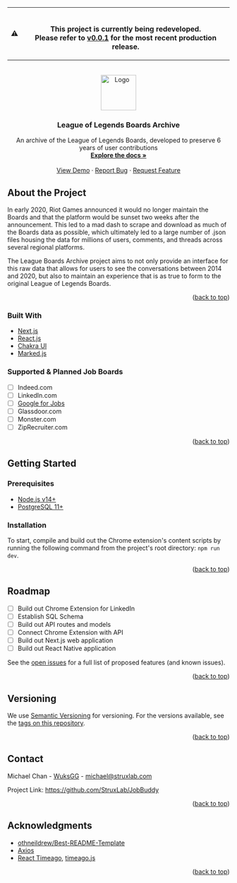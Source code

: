 <div id="top"></div>

<table>
<tr>
<td>
⚠️
</td>
<td align="center">
<br />

<span><b>
  This project is currently being redeveloped. <br />
  Please refer to <a href="https://github.com/WuksGG/League-Boards-Archive/tree/main/boards-next-old">v0.0.1</a> for the most recent production release.
</b></span>
<img width="881" height="0">
</td>
</tr>
</table>

<!-- PROJECT LOGO -->
<br />
<div align="center">

  <a href="https://archive.runeterra.net/">
    <img src="https://user-images.githubusercontent.com/27760344/150653317-228e2254-102f-4443-ae2a-018952784742.png" alt="Logo" width="80" height="80">
  </a>

  <h3 align="center">League of Legends Boards Archive</h3>

  <p align="center">
    An archive of the League of Legends Boards, developed to preserve 6 years of user contributions
    <br />
    <a href="#"><strong>Explore the docs »</strong></a>
    <br />
    <br />
    <a href="https://archive.runeterra.net/">View Demo</a>
    ·
    <a href="https://github.com/WuksGG/League-Boards-Archive/issues">Report Bug</a>
    ·
    <a href="https://github.com/WuksGG/League-Boards-Archive/issues">Request Feature</a>
  </p>
</div>

## About the Project

In early 2020, Riot Games announced it would no longer maintain the Boards and that the platform would be sunset two weeks after the announcement. This led to a mad dash to scrape and download as much of the Boards data as possible, which ultimately led to a large number of .json files housing the data for millions of users, comments, and threads across several regional platforms.

The League Boards Archive project aims to not only provide an interface for this raw data that allows for users to see the conversations between 2014 and 2020, but also to maintain an experience that is as true to form to the original League of Legends Boards.

<p align="right">(<a href="#top">back to top</a>)</p>

### Built With

* [Next.js](https://nextjs.org/)
* [React.js](https://reactjs.org/)
* [Chakra UI](https://chakra-ui.com/)
* [Marked.js](https://marked.js.org/)

### Supported & Planned Job Boards
- [ ] Indeed.com
- [ ] LinkedIn.com
- [ ] [Google for Jobs](https://www.google.com/search?q=Software+Engineer&ibp=htl;jobs)
- [ ] Glassdoor.com
- [ ] Monster.com
- [ ] ZipRecruiter.com

<p align="right">(<a href="#top">back to top</a>)</p>

## Getting Started

### Prerequisites

* [Node.js v14+](https://nodejs.org/en/)
* [PostgreSQL 11+](https://www.postgresql.org/)

### Installation

To start, compile and build out the Chrome extension's content scripts by running the following command from the project's root directory: ```npm run dev```.

<p align="right">(<a href="#top">back to top</a>)</p>

<!-- ## Running the Tests -->

<!-- ## Usage -->

<!-- ROADMAP -->
## Roadmap

- [ ] Build out Chrome Extension for LinkedIn
- [ ] Establish SQL Schema
- [ ] Build out API routes and models
- [ ] Connect Chrome Extension with API
- [ ] Build out Next.js web application
- [ ] Build out React Native application

See the [open issues](https://github.com/StruxLab/JobBuddy/issues) for a full list of proposed features (and known issues).

<p align="right">(<a href="#top">back to top</a>)</p>

<!-- ## Contributing -->

## Versioning
We use [Semantic Versioning](https://semver.org/) for versioning. For the versions available, see the [tags on this repository](https://github.com/StruxLab/JobBuddy/tags).

<p align="right">(<a href="#top">back to top</a>)</p>

## Contact

Michael Chan - [WuksGG](https://github.com/WuksGG) - michael@struxlab.com

Project Link: https://github.com/StruxLab/JobBuddy

<p align="right">(<a href="#top">back to top</a>)</p>

<!-- ## License -->

## Acknowledgments

* [othneildrew/Best-README-Template](https://github.com/othneildrew/Best-README-Template)
* [Axios](https://www.npmjs.com/package/axios)
* [React Timeago](https://www.npmjs.com/package/react-timeago), [timeago.js](https://timeago.org/)

<p align="right">(<a href="#top">back to top</a>)</p>
